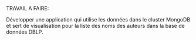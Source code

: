 TRAVAIL A FAIRE:


Développer une application qui utilise les données dans le cluster
MongoDB et sert de visualisation pour la liste des noms des auteurs
dans la base de données DBLP.

